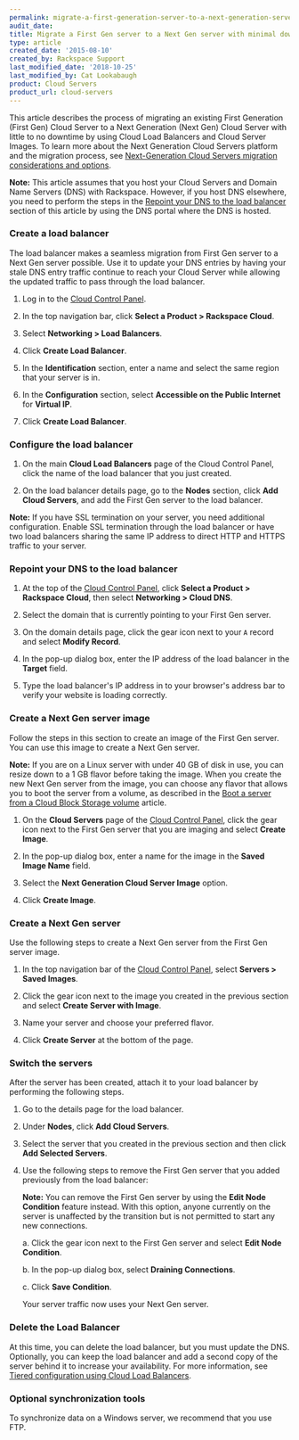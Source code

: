 ```yaml
---
permalink: migrate-a-first-generation-server-to-a-next-generation-server-with-minimal-downtime/
audit_date:
title: Migrate a First Gen server to a Next Gen server with minimal downtime
type: article
created_date: '2015-08-10'
created_by: Rackspace Support
last_modified_date: '2018-10-25'
last_modified_by: Cat Lookabaugh
product: Cloud Servers
product_url: cloud-servers
---
```


This article describes the process of migrating an existing First Generation
(First Gen) Cloud Server to a Next Generation (Next Gen) Cloud Server with
little to no downtime by using Cloud Load Balancers and Cloud Server Images. To learn
more about the Next Generation Cloud Servers platform and the migration process,
see [Next-Generation Cloud Servers migration considerations and options](/how-to/next-generation-cloud-servers-migration-considerations-and-options).

**Note:** This article assumes that you host your Cloud Servers and Domain Name
Servers (DNS) with Rackspace. However, if you host DNS elsewhere, you need to
perform the steps in the [Repoint your DNS to the load balancer](#repoint-your-dns-to-the-load-balancer)
section of this article by using the DNS portal where the DNS is hosted.

### Create a load balancer

The load balancer makes a seamless migration from First Gen server to a Next Gen
server possible. Use it to update your DNS entries by having your stale DNS
entry traffic continue to reach your Cloud Server while allowing the updated
traffic to pass through the load balancer.

1. Log in to the [Cloud Control Panel](https://login.rackspace.com).

2. In the top navigation bar, click **Select a Product > Rackspace Cloud**.

3. Select **Networking > Load Balancers**.

4. Click **Create Load Balancer**.

5. In the **Identification** section, enter a name and select the same region that your server is in.

6. In the **Configuration** section, select **Accessible on the Public Internet** for **Virtual IP**.

7. Click **Create Load Balancer**.

### Configure the load balancer

1.	On the main **Cloud Load Balancers** page of the Cloud Control Panel, click
the name of the load balancer that you just created.

2.	On the load balancer details page, go to the **Nodes** section, click
**Add Cloud Servers**, and add the First Gen server to the load balancer.

**Note:** If you have SSL termination on your server, you need additional
configuration. Enable SSL termination through the load balancer or have two
load balancers sharing the same IP address to direct HTTP and HTTPS traffic
to your server.

### Repoint your DNS to the load balancer

1. At the top of the [Cloud Control Panel](https://login.rackspace.com/),
click **Select a Product > Rackspace Cloud**, then select **Networking > Cloud DNS**.

2. Select the domain that is currently pointing to your First Gen server.

3. On the domain details page, click the gear icon next to your `A` record and
select **Modify Record**.

4. In the pop-up dialog box, enter the IP address of the load balancer in the
**Target** field.

5. Type the load balancer's IP address in to your browser's address bar to
verify your website is loading correctly.

### Create a Next Gen server image

Follow the steps in this section to create an image of the First Gen server.
You can use this image to create a Next Gen server.

**Note:** If you are on a Linux server with under 40 GB of disk in use, you can
resize down to a 1 GB flavor before taking the image. When you create the new
Next Gen server from the image, you can choose any flavor that allows you to
boot the server from a volume, as described in the
[Boot a server from a Cloud Block Storage volume](/how-to/boot-a-server-from-a-cloud-block-storage-volume) article.

1. On the **Cloud Servers** page of the [Cloud Control Panel](https://login.rackspace.com),
click the gear icon next to the First Gen server that you are imaging and select
**Create Image**.

2. In the pop-up dialog box, enter a name for the image in the **Saved Image Name** field.

3. Select the **Next Generation Cloud Server Image** option.

4. Click **Create Image**.

### Create a Next Gen server

Use the following steps to create a Next Gen server from the First Gen server image.

1. In the top navigation bar of the [Cloud Control Panel](https://login.rackspace.com),
select **Servers > Saved Images**.

2. Click the gear icon next to the image you created in the previous section
and select **Create Server with Image**.

3. Name your server and choose your preferred flavor.

4. Click **Create Server** at the bottom of the page.

### Switch the servers

After the server has been created, attach it to your load balancer by performing
the following steps.

1. Go to the details page for the load balancer.

2. Under **Nodes**, click **Add Cloud Servers**.

3. Select the server that you created in the previous section and then click
**Add Selected Servers**.

4. Use the following steps to remove the First Gen server that you added
previously from the load balancer:

   **Note:** You can remove the First Gen server by using the **Edit Node Condition**
   feature instead. With this option, anyone currently on the server is unaffected
   by the transition but is not permitted to start any new connections.

   a. Click the gear icon next to the First Gen server and select **Edit Node Condition**.

   b. In the pop-up dialog box, select **Draining Connections**.

   c. Click **Save Condition**.

   Your server traffic now uses your Next Gen server.

### Delete the Load Balancer

At this time, you can delete the load balancer, but you must update the DNS.
Optionally, you can keep the load balancer and add a second copy of the server
behind it to increase your availability. For more information, see
[Tiered configuration using Cloud Load Balancers](https://support.rackspace.com/how-to/tiered-configuration-using-cloud-load-balancers/).

### Optional synchronization tools

To synchronize data on a Windows server, we recommend that you use FTP.

